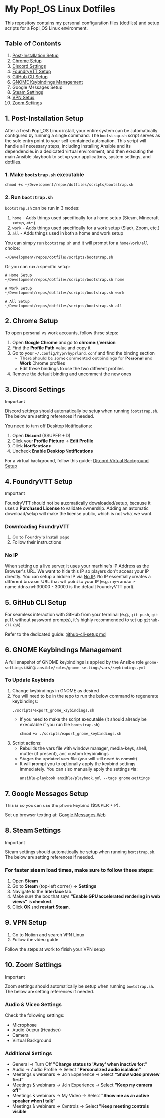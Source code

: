 # My Pop!\_OS Linux Dotfiles

This repository contains my personal configuration files (dotfiles) and setup scripts for a Pop!\_OS Linux environment.

## Table of Contents

1. [Post-Installation Setup](#1-post-installation-setup)
1. [Chrome Setup](#2-chrome-setup)
1. [Discord Settings](#3-discord-settings)
1. [FoundryVTT Setup](#4-foundryvtt-setup)
1. [GitHub CLI Setup](#5-github-cli-setup)
1. [GNOME Keybindings Management](#6-gnome-keybindings-management)
1. [Google Messages Setup](#7-google-messages-setup)
1. [Steam Settings](#8-steam-settings)
1. [VPN Setup](#9-vpn-setup)
1. [Zoom Settings](#10-zoom-settings)

## 1. Post-Installation Setup

After a fresh Pop!\_OS Linux install, your entire system can be automatically configured by running a single command. The `bootstrap.sh` script serves as the sole entry point to your self-contained automation. This script will handle all necessary steps, including installing Ansible and its dependencies in a dedicated virtual environment, and then executing the main Ansible playbook to set up your applications, system settings, and dotfiles.

### 1. Make `bootstrap.sh` executable

```
chmod +x ~/Development/repos/dotfiles/scripts/bootstrap.sh
```

### 2. Run `bootstrap.sh`

`bootstrap.sh` can be run in 3 modes:

1. `home` - Adds things used specifically for a home setup (Steam, Minecraft setup, etc.)
1. `work` - Adds things used specifically for a work setup (Slack, Zoom, etc.)
1. `all` - Adds things used in both a home and work setup

You can simply run `bootstrap.sh` and it will prompt for a `home/work/all` choice:

```
~/Development/repos/dotfiles/scripts/bootstrap.sh
```

Or you can run a specific setup:

```
# Home Setup
~/Development/repos/dotfiles/scripts/bootstrap.sh home

# Work Setup
~/Development/repos/dotfiles/scripts/bootstrap.sh work

# All Setup
~/Development/repos/dotfiles/scripts/bootstrap.sh all
```

## 2. Chrome Setup

To open personal vs work accounts, follow these steps:

1. Open **Google Chrome** and go to **chrome://version**
1. Find the **Profile Path** value and copy it
1. Go to your `~/.config/hypr/hyprland.conf` and find the binding section
   - There should be some commented out bindings for **Personal** and **Work** Chrome profiles
   - Edit these bindings to use the two different profiles
1. Remove the default binding and uncomment the new ones

## 3. Discord Settings

> [!IMPORTANT]
> Discord settings should automatically be setup when running `bootstrap.sh`. The below are setting references if needed.

You need to turn off Desktop Notifications:

1. Open **Discord** ($SUPER + D)
1. Click your **Profile Picture** -> **Edit Profile**
1. Click **Notifications**
1. Uncheck **Enable Desktop Notifications**

For a virtual background, follow this guide: [Discord Virtual Background Setup](../discord-virtual-background-setup.md)

## 4. FoundryVTT Setup

> [!IMPORTANT]
> FoundryVTT should not be automatically downloaded/setup, because it uses a **Purchased License** to validate ownership. Adding an automatic download/setup will make the license public, which is not what we want.

### Downloading FoundryVTT

1. Go to Foundry's [Install](https://foundryvtt.com/article/installation/) page
1. Follow their instructions

### No IP

When setting up a live server, it uses your machine's IP Address as the Browser's URL. We want to hide this IP so players don't access your IP directly. You can setup a hidden IP via [No IP](https://www.noip.com/login). No IP essentially creates a different browser URL that will point to your IP (e.g. my-random-name.ddns.net:30000 - 30000 is the default FoundryVTT port).

## 5. GitHub CLI Setup

For seamless interaction with GitHub from your terminal (e.g., `git push`, `git pull` without password prompts), it's highly recommended to set up `github-cli` (`gh`).

Refer to the dedicated guide: [github-cli-setup.md](../github-cli-setup.md)

## 6. GNOME Keybindings Management

A full snapshot of GNOME keybindings is applied by the Ansible role `gnome-settings` using:
`ansible/roles/gnome-settings/vars/keybindings.yml`

### To Update Keybinds

1. Change keybindings in GNOME as desired.
1. You will need to be in the repo to run the below command to regenerate keybindings:
   ```
   ./scripts/export_gnome_keybindings.sh
   ```
   - If you need to make the script executable (it should already be executable if you run the `bootstrap.sh`):
     ```
     chmod +x ./scripts/export_gnome_keybindings.sh
     ```
1. Script actions:
   - Rebuilds the vars file with window manager, media-keys, shell, mutter (if present), and custom keybindings
   - Stages the updated vars file (you will still need to commit)
   - It will prompt you to optionally apply the keybind settings immediately. You can also manually apply the settings via:
     ```
     ansible-playbook ansible/playbook.yml --tags gnome-settings
     ```

## 7. Google Messages Setup

This is so you can use the phone keybind ($SUPER + P).

Set up browser texting at: [Google Messages Web](https://messages.google.com/web)

## 8. Steam Settings

> [!IMPORTANT]
> Steam settings should automatically be setup when running `bootstrap.sh`. The below are setting references if needed.

### For faster steam load times, make sure to follow these steps:

1. Open **Steam**
1. Go to **Steam** (top-left corner) -> **Settings**
1. Navigate to the **Interface** tab.
1. Make sure the box that says **"Enable GPU accelerated rendering in web views"** is **checked**.
1. Click **OK** and **restart Steam**.

## 9. VPN Setup

1. Go to Notion and search VPN Linux
1. Follow the video guide

Follow the steps at work to finish your VPN setup

## 10. Zoom Settings

> [!IMPORTANT]
> Zoom settings should automatically be setup when running `bootstrap.sh`. The below are setting references if needed.

### Audio & Video Settings

Check the following settings:

- Microphone
- Audio Output (Headset)
- Camera
- Virtual Background

### Additional Settings

- General -> Turn Off **"Change status to 'Away' when inactive for:"**
- Audio -> Audio Profile -> Select **"Personalized audio isolation"**
- Meetings & webinars -> Join Experience -> Select **"Show video preview first"**
- Meetings & webinars -> Join Experience -> Select **"Keep my camera off"**
- Meetings & webinars -> My Video -> Select **"Show me as an active speaker when I talk"**
- Meetings & webinars -> Controls -> Select **"Keep meeting controls visible**
